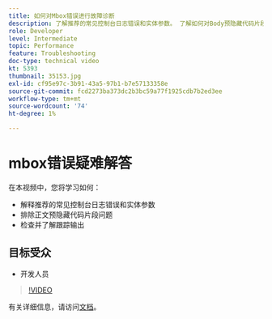 ```yaml
---
title: 如何对Mbox错误进行故障诊断
description: 了解推荐的常见控制台日志错误和实体参数。 了解如何对Body预隐藏代码片段问题进行故障诊断，以及如何检查和了解跟踪输出。
role: Developer
level: Intermediate
topic: Performance
feature: Troubleshooting
doc-type: technical video
kt: 5393
thumbnail: 35153.jpg
exl-id: cf95e97c-3b91-43a5-97b1-b7e57133358e
source-git-commit: fcd2273ba373dc2b3bc59a77f1925cdb7b2ed3ee
workflow-type: tm+mt
source-wordcount: '74'
ht-degree: 1%

---
```


# mbox错误疑难解答

在本视频中，您将学习如何：

* 解释推荐的常见控制台日志错误和实体参数
* 排除正文预隐藏代码片段问题
* 检查并了解跟踪输出

## 目标受众

* 开发人员

>[!VIDEO](https://video.tv.adobe.com/v/35153/?quality=12)

有关详细信息，请访问[文档](https://experienceleague.adobe.com/docs/target/using/troubleshoot/troubleshooting-target.html?lang=en)。
